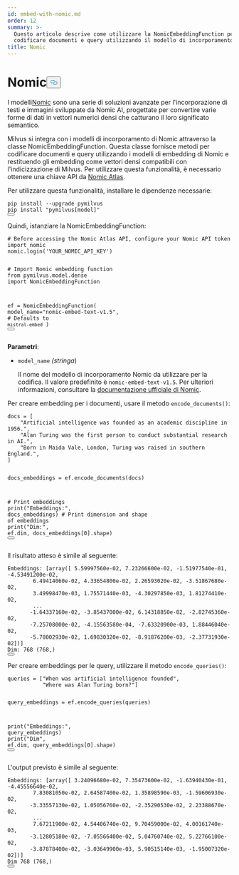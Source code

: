 ```yaml
---
id: embed-with-nomic.md
order: 12
summary: >-
  Questo articolo descrive come utilizzare la NomicEmbeddingFunction per
  codificare documenti e query utilizzando il modello di incorporamento Nomic.
title: Nomic
---
```

<h1 id="Nomic" class="common-anchor-header">Nomic<button data-href="#Nomic" class="anchor-icon" translate="no">
      <svg translate="no"
        aria-hidden="true"
        focusable="false"
        height="20"
        version="1.1"
        viewBox="0 0 16 16"
        width="16"
      >
        <path
          fill="#0092E4"
          fill-rule="evenodd"
          d="M4 9h1v1H4c-1.5 0-3-1.69-3-3.5S2.55 3 4 3h4c1.45 0 3 1.69 3 3.5 0 1.41-.91 2.72-2 3.25V8.59c.58-.45 1-1.27 1-2.09C10 5.22 8.98 4 8 4H4c-.98 0-2 1.22-2 2.5S3 9 4 9zm9-3h-1v1h1c1 0 2 1.22 2 2.5S13.98 12 13 12H9c-.98 0-2-1.22-2-2.5 0-.83.42-1.64 1-2.09V6.25c-1.09.53-2 1.84-2 3.25C6 11.31 7.55 13 9 13h4c1.45 0 3-1.69 3-3.5S14.5 6 13 6z"
        ></path>
      </svg>
    </button></h1><p>I modelli<a href="https://atlas.nomic.ai/">Nomic</a> sono una serie di soluzioni avanzate per l'incorporazione di testi e immagini sviluppate da Nomic AI, progettate per convertire varie forme di dati in vettori numerici densi che catturano il loro significato semantico.</p>
<p>Milvus si integra con i modelli di incorporamento di Nomic attraverso la classe NomicEmbeddingFunction. Questa classe fornisce metodi per codificare documenti e query utilizzando i modelli di embedding di Nomic e restituendo gli embedding come vettori densi compatibili con l'indicizzazione di Milvus. Per utilizzare questa funzionalità, è necessario ottenere una chiave API da <a href="https://atlas.nomic.ai/">Nomic Atlas</a>.</p>
<p>Per utilizzare questa funzionalità, installare le dipendenze necessarie:</p>
<pre><code translate="no" class="language-python">pip install --upgrade pymilvus
pip install <span class="hljs-string">&quot;pymilvus[model]&quot;</span>
<button class="copy-code-btn"></button></code></pre>
<p>Quindi, istanziare la NomicEmbeddingFunction:</p>
<pre><code translate="no" class="language-python"><span class="hljs-comment"># Before accessing the Nomic Atlas API, configure your Nomic API token</span>
<span class="hljs-keyword">import</span> nomic
nomic.login(<span class="hljs-string">&#x27;YOUR_NOMIC_API_KEY&#x27;</span>)

<span class="hljs-comment"># Import Nomic embedding function</span>
<span class="hljs-keyword">from</span> pymilvus.model.dense <span class="hljs-keyword">import</span> NomicEmbeddingFunction

ef = NomicEmbeddingFunction(
    model_name=<span class="hljs-string">&quot;nomic-embed-text-v1.5&quot;</span>, <span class="hljs-comment"># Defaults to `mistral-embed`</span>
)
<button class="copy-code-btn"></button></code></pre>
<p><strong>Parametri</strong>:</p>
<ul>
<li><p><code translate="no">model_name</code> <em>(stringa</em>)</p>
<p>Il nome del modello di incorporamento Nomic da utilizzare per la codifica. Il valore predefinito è <code translate="no">nomic-embed-text-v1.5</code>. Per ulteriori informazioni, consultare la <a href="https://docs.nomic.ai/atlas/models/image-embedding">documentazione ufficiale di Nomic</a>.</p></li>
</ul>
<p>Per creare embedding per i documenti, usare il metodo <code translate="no">encode_documents()</code>:</p>
<pre><code translate="no" class="language-python">docs = [
    <span class="hljs-string">&quot;Artificial intelligence was founded as an academic discipline in 1956.&quot;</span>,
    <span class="hljs-string">&quot;Alan Turing was the first person to conduct substantial research in AI.&quot;</span>,
    <span class="hljs-string">&quot;Born in Maida Vale, London, Turing was raised in southern England.&quot;</span>,
]

docs_embeddings = ef.encode_documents(docs)

<span class="hljs-comment"># Print embeddings</span>
<span class="hljs-built_in">print</span>(<span class="hljs-string">&quot;Embeddings:&quot;</span>, docs_embeddings)
<span class="hljs-comment"># Print dimension and shape of embeddings</span>
<span class="hljs-built_in">print</span>(<span class="hljs-string">&quot;Dim:&quot;</span>, ef.dim, docs_embeddings[<span class="hljs-number">0</span>].shape)
<button class="copy-code-btn"></button></code></pre>
<p>Il risultato atteso è simile al seguente:</p>
<pre><code translate="no" class="language-python">Embeddings: [array([ 5.59997560e-02, 7.23266600e-02, -1.51977540e-01, -4.53491200e-02,
        6.49414060e-02, 4.33654800e-02, 2.26593020e-02, -3.51867680e-02,
        3.49998470e-03, 1.75571440e-03, -4.30297850e-03, 1.81274410e-02,
        ...
       -1.64337160e-02, -3.85437000e-02, 6.14318850e-02, -2.82745360e-02,
       -7.25708000e-02, -4.15563580e-04, -7.63320900e-03, 1.88446040e-02,
       -5.78002930e-02, 1.69830320e-02, -8.91876200e-03, -2.37731930e-02])]
Dim: 768 (768,)
<button class="copy-code-btn"></button></code></pre>
<p>Per creare embeddings per le query, utilizzare il metodo <code translate="no">encode_queries()</code>:</p>
<pre><code translate="no" class="language-python">queries = [<span class="hljs-string">&quot;When was artificial intelligence founded&quot;</span>,
           <span class="hljs-string">&quot;Where was Alan Turing born?&quot;</span>]

query_embeddings = ef.encode_queries(queries)

<span class="hljs-built_in">print</span>(<span class="hljs-string">&quot;Embeddings:&quot;</span>, query_embeddings)
<span class="hljs-built_in">print</span>(<span class="hljs-string">&quot;Dim&quot;</span>, ef.dim, query_embeddings[<span class="hljs-number">0</span>].shape)
<button class="copy-code-btn"></button></code></pre>
<p>L'output previsto è simile al seguente:</p>
<pre><code translate="no" class="language-python">Embeddings: [array([ 3.24096680e-02, 7.35473600e-02, -1.63940430e-01, -4.45556640e-02,
        7.83081050e-02, 2.64587400e-02, 1.35898590e-03, -1.59606930e-02,
       -3.33557130e-02, 1.05056760e-02, -2.35290530e-02, 2.23388670e-02,
        ...
        7.67211900e-02, 4.54406740e-02, 9.70459000e-02, 4.00161740e-03,
       -3.12805180e-02, -7.05566400e-02, 5.04760740e-02, 5.22766100e-02,
       -3.87878400e-02, -3.03649900e-03, 5.90515140e-03, -1.95007320e-02])]
Dim 768 (768,)
<button class="copy-code-btn"></button></code></pre>
